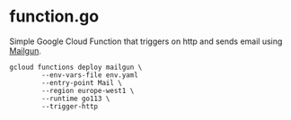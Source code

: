 # function.go

Simple Google Cloud Function that triggers on http and sends email using [Mailgun](https://www.mailgun.com/).

```
gcloud functions deploy mailgun \
        --env-vars-file env.yaml
        --entry-point Mail \
        --region europe-west1 \
        --runtime go113 \
        --trigger-http
```
